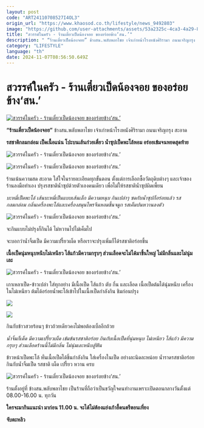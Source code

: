 ```yaml
---
layout: post
code: "ART24110708527I4OL3"
origin_url: "https://www.khaosod.co.th/lifestyle/news_9492803"
image: "https://github.com/user-attachments/assets/53a2325c-4ca3-4a29-8c43-3a6d101067d7"
title: "สวรรค์ในครัว - ร้านเตี๋ยวเป็ดน้องจอย ของอร่อยข้าง‘สน.’"
description: " “ร้านเตี๋ยวเป็ดน้องจอย” ข้างสน.พลับพลาไชย เจ้าเก่าหน้าโรงหนังศิริรามา ถนนเจริญกรุง สะอาด รสชาติกลมกล่อม เป็ดเนื้อแน่น โปะบนเส้นก๋วยเตี๋ยว น้ำซุปเป็ดพะโล้หอม"
category: "LIFESTYLE"
language: "th"
date: 2024-11-07T08:56:50.649Z
---
```


# สวรรค์ในครัว - ร้านเตี๋ยวเป็ดน้องจอย ของอร่อยข้าง‘สน.’

[![สวรรค์ในครัว - ร้านเตี๋ยวเป็ดน้องจอย ของอร่อยข้าง‘สน.’](https://www.khaosod.co.th/wpapp/uploads/2024/11/ปก-สวรรค์.jpg "สวรรค์ในครัว - ร้านเตี๋ยวเป็ดน้องจอย ของอร่อยข้าง‘สน.’")](https://www.khaosod.co.th/wpapp/uploads/2024/11/ปก-สวรรค์.jpg)

**“ร้านเตี๋ยวเป็ดน้องจอย”** ข้างสน.พลับพลาไชย เจ้าเก่าหน้าโรงหนังศิริรามา ถนนเจริญกรุง สะอาด

**รสชาติกลมกล่อม เป็ดเนื้อแน่น โปะบนเส้นก๋วยเตี๋ยว น้ำซุปเป็ดพะโล้หอม อร่อยเข้มจนหยดสุดท้าย**

![สวรรค์ในครัว - ร้านเตี๋ยวเป็ดน้องจอย ของอร่อยข้าง‘สน.’](https://www.khaosod.co.th/wpapp/uploads/2024/11/S1.jpg)

![สวรรค์ในครัว - ร้านเตี๋ยวเป็ดน้องจอย ของอร่อยข้าง‘สน.’](https://www.khaosod.co.th/wpapp/uploads/2024/11/S3.jpg)

ร้านเน้นความสด สะอาด ใส่ใจในรายละเอียดทุกขั้นตอน ตั้งแต่การเลือกซื้อวัตถุดิบต่างๆ และเจ้าของร้านลงมือทำเอง ปรุงรสชาติน้ำซุปด้วยตัวเองคนเดียว เพื่อไม่ให้รสชาติน้ำซุปผิดเพี้ยน

_บะหมี่เป็ดพะโล้ เส้นบะหมี่เป็นแบบเส้นเล็ก มีความหนุบ กินเปล่าๆ ซดกับน้ำซุปก็อร่อยแล้ว รสกลมกล่อม กลิ่นเครื่องพะโล้และเครื่องสมุนไพรจีนหอมขึ้นจมูก รสเค็มปนหวานลงตัว_

![สวรรค์ในครัว - ร้านเตี๋ยวเป็ดน้องจอย ของอร่อยข้าง‘สน.’](https://www.khaosod.co.th/wpapp/uploads/2024/11/S4.png)

จะกินแบบไม่ปรุงก็กินได้ ไม่หวานไปไม่เค็มไป

จะบอกว่าน้ำจิ้มเป็ด มีความเปรี้ยวเผ็ด หรือเราจะปรุงเพิ่มก็ได้รสชาติอร่อยขึ้น

**เนื้อเป็ดนุ่มหนุบหนึบไม่เหนียว ไส้แก้วมีความกรุบๆ ส่วนเลือดจะไม่ได้มาชิ้นใหญ่ ไม่มีกลิ่นและไม่นุ่มเละ**

![สวรรค์ในครัว - ร้านเตี๋ยวเป็ดน้องจอย ของอร่อยข้าง‘สน.’](https://www.khaosod.co.th/wpapp/uploads/2024/11/S2.jpg)

เกาเหลาเป็ด-ข้าวเปล่า ใส่ทุกอย่าง มีเนื้อเป็ด ไส้แก้ว ตับ กึ๋น และเลือด เนื้อเป็ดต้มได้นุ่มหนึบ เครื่องในไม่เหนียว ต้มได้อร่อยน้ำพะโล้เข้าไปในเนื้อเป็ดกำลังกิน ชิมก่อนปรุง

![](https://www.khaosod.co.th/wpapp/uploads/2024/11/S5-1.jpg)

![](https://www.khaosod.co.th/wpapp/uploads/2024/11/S6-1.jpg)

กินกับข้าวสวยร้อนๆ ข้าวถ้วยเดียวคงไม่พอต้องเบิ้ลอีกถ้วย

_น้ำจิ้มก็เด็ด มีความเปรี้ยวเผ็ด เข้มข้นรสชาติอร่อย กินกับเนื้อเป็ดที่นุ่มหนุบ ไม่เหนียว ไส้แก้ว มีความกรุบๆ ส่วนเลือดร้านนี้ไม่มีกลิ่น ไม่นุ่มเละหนึบสู้ฟัน_

ข้าวหน้าเป็ดพะโล้ หั่นเนื้อเป็ดได้ชิ้นกำลังกิน ใส่เครื่องในเป็ด อย่างละนิดละหน่อย น้ำราดรสชาติอร่อย กินกับน้ำจิ้มเป็ด รสชาติ เผ็ด เปรี้ยว หวาน ครบ

![สวรรค์ในครัว - ร้านเตี๋ยวเป็ดน้องจอย ของอร่อยข้าง‘สน.’](https://www.khaosod.co.th/wpapp/uploads/2024/11/ss.jpg)

ร้านตั้งอยู่ที่ ข้างสน.พลับพลาไชย เป็นร้านที่ถือว่าเป็นขวัญใจคนทำงานเพราะเปิดตอนกลางวันตั้งแต่ 08.00-16.00 น. ทุกวัน

**ใครจะมากินแนะนำ มาก่อน 11.00 น. จะได้ไม่ต้องแย่งเก้าอี้ดนตรีตอนเที่ยง**

**จับตะหลิว**